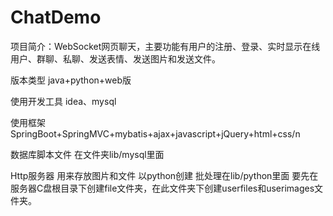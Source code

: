 # ChatDemo
项目简介：WebSocket网页聊天，主要功能有用户的注册、登录、实时显示在线用户、群聊、私聊、发送表情、发送图片和发送文件。

版本类型 java+python+web版

使用开发工具 idea、mysql

使用框架 SpringBoot+SpringMVC+mybatis+ajax+javascript+jQuery+html+css/n

数据库脚本文件 在文件夹lib/mysql里面

Http服务器 用来存放图片和文件 以python创建 批处理在lib/python里面 要先在服务器C盘根目录下创建file文件夹，在此文件夹下创建userfiles和userimages文件夹。
